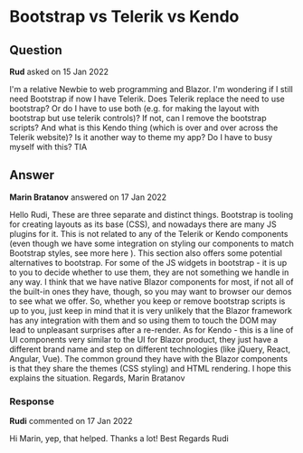 # Bootstrap vs Telerik vs Kendo

## Question

**Rud** asked on 15 Jan 2022

I'm a relative Newbie to web programming and Blazor. I'm wondering if I still need Bootstrap if now I have Telerik. Does Telerik replace the need to use bootstrap? Or do I have to use both (e.g. for making the layout with bootstrap but use telerik controls)? If not, can I remove the bootstrap scripts? And what is this Kendo thing (which is over and over across the Telerik website)? Is it another way to theme my app? Do I have to busy myself with this? TIA

## Answer

**Marin Bratanov** answered on 17 Jan 2022

Hello Rudi, These are three separate and distinct things. Bootstrap is tooling for creating layouts as its base (CSS), and nowadays there are many JS plugins for it. This is not related to any of the Telerik or Kendo components (even though we have some integration on styling our components to match Bootstrap styles, see more here ). This section also offers some potential alternatives to bootstrap. For some of the JS widgets in bootstrap - it is up to you to decide whether to use them, they are not something we handle in any way. I think that we have native Blazor components for most, if not all of the built-in ones they have, though, so you may want to browser our demos to see what we offer. So, whether you keep or remove bootstrap scripts is up to you, just keep in mind that it is very unlikely that the Blazor framework has any integration with them and so using them to touch the DOM may lead to unpleasant surprises after a re-render. As for Kendo - this is a line of UI components very similar to the UI for Blazor product, they just have a different brand name and step on different technologies (like jQuery, React, Angular, Vue). The common ground they have with the Blazor components is that they share the themes (CSS styling) and HTML rendering. I hope this explains the situation. Regards, Marin Bratanov

### Response

**Rudi** commented on 17 Jan 2022

Hi Marin, yep, that helped. Thanks a lot! Best Regards Rudi
